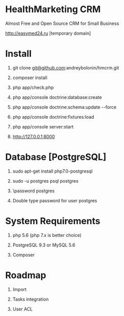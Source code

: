 HealthMarketing CRM
=======

Almost Free and Open Source CRM for Small Business

http://easymed24.ru [temporary domain]

# Install

1) git clone git@github.com:andreybolonin/hmcrm.git

2) composer install

3) php app/check.php

4) php app/console doctrine:database:create

5) php app/console doctrine:schema:update --force

6) php app/console doctrine:fixtures:load

7) php app/console server:start

8) http://127.0.0.1:8000

# Database [PostgreSQL]

1) sudo apt-get install php7.0-postgresql

2) sudo -u postgres psql postgres

3) \password postgres

4) Double type password for user postgres

# System Requirements

1) php 5.6 (php 7.x is better choice)

2) PostgreSQL 9.3 or MySQL 5.6

3) Composer

# Roadmap

1) Import

2) Tasks integration

3) User ACL